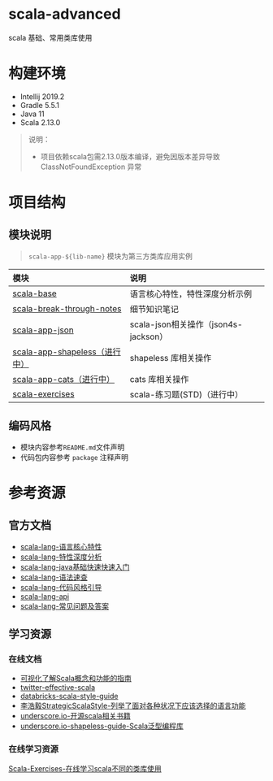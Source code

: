 # scala-advanced
scala 基础、常用类库使用

# 构建环境
- Intellij 2019.2
- Gradle 5.5.1
- Java 11
- Scala 2.13.0
> 说明：
> - 项目依赖scala包需2.13.0版本编译，避免因版本差异导致 ClassNotFoundException 异常

# 项目结构
## 模块说明
> `scala-app-${lib-name}` 模块为第三方类库应用实例

|模块|说明|
|:---|:---|
|[scala-base](./scala-base)|语言核心特性，特性深度分析示例|
|[scala-break-through-notes](./scala-break-through-notes)|细节知识笔记|
|[scala-app-json](./scala-app-json)|scala-json相关操作（json4s-jackson）|
|[scala-app-shapeless（进行中）](./scala-app-shapeless)|shapeless 库相关操作|
|[scala-app-cats（进行中）](./scala-app-cats)|cats 库相关操作|
|[scala-exercises](./scala-exercises)|scala-练习题(STD)（进行中）|

## 编码风格
* 模块内容参考`README.md`文件声明
* 代码包内容参考 `package` 注释声明

# 参考资源
## 官方文档
* [scala-lang-语言核心特性](https://docs.scala-lang.org/tour/tour-of-scala.html)
* [scala-lang-特性深度分析](https://docs.scala-lang.org/overviews)
* [scala-lang-java基础快速快速入门](https://docs.scala-lang.org/tutorials/scala-for-java-programmers.html)
* [scala-lang-语法速查](https://docs.scala-lang.org/cheatsheets/index.html)
* [scala-lang-代码风格引导](https://docs.scala-lang.org/style/)
* [scala-lang-api](https://docs.scala-lang.org/api/all.html)
* [scala-lang-常见问题及答案](https://docs.scala-lang.org/tutorials/FAQ/index.html)

## 学习资源
### 在线文档
* [可视化了解Scala概念和功能的指南](https://superruzafa.github.io/visual-scala-reference/)
* [twitter-effective-scala](http://twitter.github.io/effectivescala/index-cn.html)
* [databricks-scala-style-guide](https://github.com/databricks/scala-style-guide)
* [李浩毅StrategicScalaStyle-列举了面对各种状况下应该选择的语言功能](http://www.lihaoyi.com/post/StrategicScalaStylePrincipleofLeastPower.html)
* [underscore.io-开源scala相关书籍](https://underscore.io/training/)
* [underscore.io-shapeless-guide-Scala泛型编程库](https://underscore.io/books/shapeless-guide/)

### 在线学习资源
[Scala-Exercises-在线学习scala不同的类库使用](https://www.scala-exercises.org/)